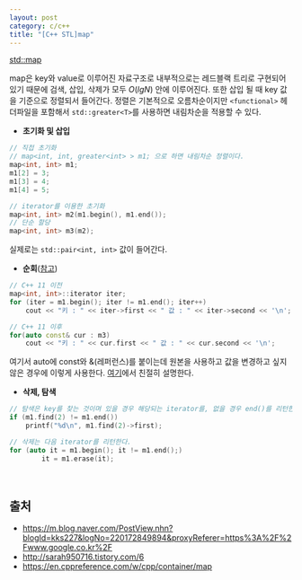 ```yaml
---
layout: post
category: c/c++
title: "[C++ STL]map"
---
```


[std::map](https://en.cppreference.com/w/cpp/container/map)

map은 key와 value로 이루어진 자료구조로 내부적으로는 레드블랙 트리로 구현되어 있기 때문에 검색, 삽입, 삭제가 모두 $O(lgN)$ 안에 이루어진다. 또한 삽입 될 때 key 값을 기준으로 정렬되서 들어간다. 정렬은 기본적으로 오름차순이지만 `<functional>` 헤더파일을 포함해서 `std::greater<T>`를 사용하면 내림차순을 적용할 수 있다.

* **초기화 및 삽입**

```c++
// 직접 초기화
// map<int, int, greater<int> > m1; 으로 하면 내림차순 정렬이다.
map<int, int> m1;
m1[2] = 3;
m1[3] = 4;
m1[4] = 5;

// iterator를 이용한 초기화
map<int, int> m2(m1.begin(), m1.end());
// 단순 할당
map<int, int> m3(m2);
```

실제로는 `std::pair<int, int>` 값이 들어간다.

* **순회**([참고](https://stackoverflow.com/a/26282004/9437175))

```c++
// C++ 11 이전
map<int, int>::iterator iter;
for (iter = m1.begin(); iter != m1.end(); iter++)
	cout << "키 : " << iter->first << " 값 : " << iter->second << '\n';

// C++ 11 이후
for(auto const& cur : m3)
	cout << "키 : " << cur.first << " 값 : " << cur.second << '\n';
```

여기서 auto에 const와 &(레퍼런스)를 붙이는데 원본을 사용하고 값을 변경하고 싶지 않은 경우에 이렇게 사용한다. [여기](https://stackoverflow.com/a/15176127/9437175)에서 친절히 설명한다.

* **삭제, 탐색**

```c++
// 탐색은 key를 찾는 것이며 있을 경우 해당되는 iterator를, 없을 경우 end()를 리턴한다.
if (m1.find(2) != m1.end())
	printf("%d\n", m1.find(2)->first);

// 삭제는 다음 iterator를 리턴한다.
for (auto it = m1.begin(); it != m1.end();) 
		it = m1.erase(it);
```

<br>

## 출처

* https://m.blog.naver.com/PostView.nhn?blogId=kks227&logNo=220172849894&proxyReferer=https%3A%2F%2Fwww.google.co.kr%2F
* http://sarah950716.tistory.com/6
* https://en.cppreference.com/w/cpp/container/map